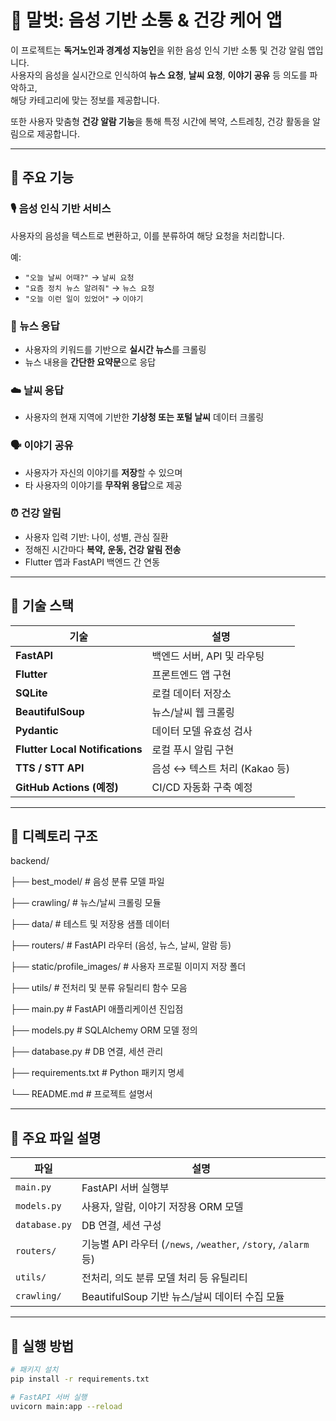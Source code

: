 # 🧓 말벗: 음성 기반 소통 & 건강 케어 앱

이 프로젝트는 **독거노인과 경계성 지능인**을 위한 음성 인식 기반 소통 및 건강 알림 앱입니다.  
사용자의 음성을 실시간으로 인식하여 **뉴스 요청**, **날씨 요청**, **이야기 공유** 등 의도를 파악하고,  
해당 카테고리에 맞는 정보를 제공합니다.

또한 사용자 맞춤형 **건강 알람 기능**을 통해 특정 시간에 복약, 스트레칭, 건강 활동을 알림으로 제공합니다.

---

## 🌟 주요 기능

### 🎙 음성 인식 기반 서비스
사용자의 음성을 텍스트로 변환하고, 이를 분류하여 해당 요청을 처리합니다.

예:
- `"오늘 날씨 어때?"` → `날씨 요청`
- `"요즘 정치 뉴스 알려줘"` → `뉴스 요청`
- `"오늘 이런 일이 있었어"` → `이야기`

### 📰 뉴스 응답
- 사용자의 키워드를 기반으로 **실시간 뉴스**를 크롤링
- 뉴스 내용을 **간단한 요약문**으로 응답

### ☁️ 날씨 응답
- 사용자의 현재 지역에 기반한 **기상청 또는 포털 날씨** 데이터 크롤링

### 🗣️ 이야기 공유
- 사용자가 자신의 이야기를 **저장**할 수 있으며  
- 타 사용자의 이야기를 **무작위 응답**으로 제공

### ⏰ 건강 알림
- 사용자 입력 기반: 나이, 성별, 관심 질환
- 정해진 시간마다 **복약, 운동, 건강 알림 전송**
- Flutter 앱과 FastAPI 백엔드 간 연동

---

## 🧩 기술 스택

| 기술 | 설명 |
|------|------|
| **FastAPI** | 백엔드 서버, API 및 라우팅 |
| **Flutter** | 프론트엔드 앱 구현 |
| **SQLite** | 로컬 데이터 저장소 |
| **BeautifulSoup** | 뉴스/날씨 웹 크롤링 |
| **Pydantic** | 데이터 모델 유효성 검사 |
| **Flutter Local Notifications** | 로컬 푸시 알림 구현 |
| **TTS / STT API** | 음성 ↔ 텍스트 처리 (Kakao 등) |
| **GitHub Actions (예정)** | CI/CD 자동화 구축 예정 |

---

## 📁 디렉토리 구조

backend/

├── best_model/ # 음성 분류 모델 파일

├── crawling/ # 뉴스/날씨 크롤링 모듈

├── data/ # 테스트 및 저장용 샘플 데이터

├── routers/ # FastAPI 라우터 (음성, 뉴스, 날씨, 알람 등)

├── static/profile_images/ # 사용자 프로필 이미지 저장 폴더

├── utils/ # 전처리 및 분류 유틸리티 함수 모음

├── main.py # FastAPI 애플리케이션 진입점

├── models.py # SQLAlchemy ORM 모델 정의

├── database.py # DB 연결, 세션 관리

├── requirements.txt # Python 패키지 명세

└── README.md # 프로젝트 설명서


---

## 🧪 주요 파일 설명

| 파일 | 설명 |
|------|------|
| `main.py` | FastAPI 서버 실행부 |
| `models.py` | 사용자, 알람, 이야기 저장용 ORM 모델 |
| `database.py` | DB 연결, 세션 구성 |
| `routers/` | 기능별 API 라우터 (`/news`, `/weather`, `/story`, `/alarm` 등) |
| `utils/` | 전처리, 의도 분류 모델 처리 등 유틸리티 |
| `crawling/` | BeautifulSoup 기반 뉴스/날씨 데이터 수집 모듈 |

---

## 🚀 실행 방법

```bash
# 패키지 설치
pip install -r requirements.txt

# FastAPI 서버 실행
uvicorn main:app --reload

